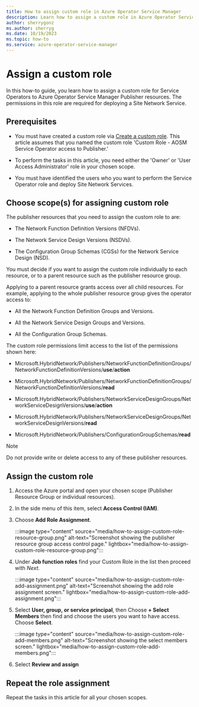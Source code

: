 ```yaml
---
title: How to assign custom role in Azure Operator Service Manager
description: Learn how to assign a custom role in Azure Operator Service Manager.
author: sherrygonz
ms.author: sherryg
ms.date: 10/19/2023
ms.topic: how-to
ms.service: azure-operator-service-manager
---
```


# Assign a custom role

In this how-to guide, you learn how to assign a custom role for Service Operators to Azure Operator Service Manager Publisher resources. The permissions in this role are required for deploying a Site Network Service.

## Prerequisites

- You must have created a custom role via [Create a custom role](how-to-create-custom-role.md).  This article assumes that you named the custom role 'Custom Role - AOSM Service Operator access to Publisher.'

- To perform the tasks in this article, you need either the 'Owner' or 'User Access Administrator' role in your chosen scope.

- You must have identified the users who you want to perform the Service Operator role and deploy Site Network Services.

## Choose scope(s) for assigning custom role

The publisher resources that you need to assign the custom role to are:

- The Network Function Definition Versions (NFDVs).

- The Network Service Design Versions (NSDVs).

- The Configuration Group Schemas (CGSs) for the Network Service Design (NSD).

You must decide if you want to assign the custom role individually to each resource, or to a parent resource such as the publisher resource group.

Applying to a parent resource grants access over all child resources. For example, applying to the whole publisher resource group gives the operator access to:

- All the Network Function Definition Groups and Versions.

- All the Network Service Design Groups and Versions.

- All the Configuration Group Schemas.

The custom role permissions limit access to the list of the permissions shown here:

- Microsoft.HybridNetwork/Publishers/NetworkFunctionDefinitionGroups/NetworkFunctionDefinitionVersions/**use**/**action**

- Microsoft.HybridNetwork/Publishers/NetworkFunctionDefinitionGroups/NetworkFunctionDefinitionVersions/**read**

- Microsoft.HybridNetwork/Publishers/NetworkServiceDesignGroups/NetworkServiceDesignVersions/**use**/**action**

- Microsoft.HybridNetwork/Publishers/NetworkServiceDesignGroups/NetworkServiceDesignVersions/**read**

- Microsoft.HybridNetwork/Publishers/ConfigurationGroupSchemas/**read**

> [!NOTE]
> Do not provide write or delete access to any of these publisher resources.


## Assign the custom role

1. Access the Azure portal and open your chosen scope (Publisher Resource Group or individual resources).

2. In the side menu of this item, select **Access Control (IAM)**.

3. Choose **Add Role Assignment**.

    :::image type="content" source="media/how-to-assign-custom-role-resource-group.png" alt-text="Screenshot showing the publisher resource group access control page." lightbox="media/how-to-assign-custom-role-resource-group.png":::


4. Under **Job function roles** find your Custom Role in the list then proceed with *Next*.

    :::image type="content" source="media/how-to-assign-custom-role-add-assignment.png" alt-text="Screenshot showing the add role assignment screen." lightbox="media/how-to-assign-custom-role-add-assignment.png":::


5. Select **User, group, or service principal**, then Choose **+ Select Members** then find and choose the users you want to have access. Choose **Select**.

    :::image type="content" source="media/how-to-assign-custom-role-add-members.png" alt-text="Screenshot showing the select members screen." lightbox="media/how-to-assign-custom-role-add-members.png":::

7. Select **Review and assign**

## Repeat the role assignment

Repeat the tasks in this article for all your chosen scopes.
